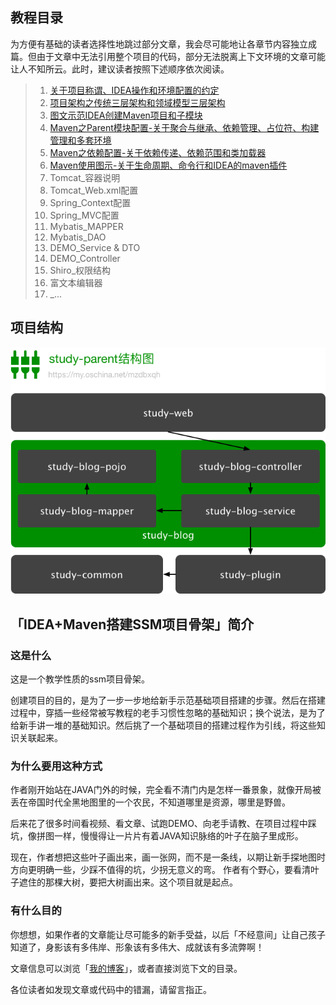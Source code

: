 ## 教程目录
为方便有基础的读者选择性地跳过部分文章，我会尽可能地让各章节内容独立成篇。但由于文章中无法引用整个项目的代码，部分无法脱离上下文环境的文章可能让人不知所云。此时，建议读者按照下述顺序依次阅读。
> 1. [关于项目称谓、IDEA操作和环境配置的约定](https://my.oschina.net/mzdbxqh/blog/837913)
> 1. [项目架构之传统三层架构和领域模型三层架构
](https://my.oschina.net/mzdbxqh/blog/865046)
> 1. [图文示范IDEA创建Maven项目和子模块](https://my.oschina.net/mzdbxqh/blog/845979)
> 1. [Maven之Parent模块配置-关于聚合与继承、依赖管理、占位符、构建管理和多套环境](https://my.oschina.net/mzdbxqh/blog/846018)
> 1. [Maven之依赖配置-关于依赖传递、依赖范围和类加载器](https://my.oschina.net/mzdbxqh/blog/847313)
> 1. [Maven使用图示-关于生命周期、命令行和IDEA的maven插件](https://my.oschina.net/mzdbxqh/blog/849040)
> 1. Tomcat_容器说明
> 1. Tomcat_Web.xml配置
> 1. Spring_Context配置
> 1. Spring_MVC配置
> 1. Mybatis_MAPPER
> 1. Mybatis_DAO
> 1. DEMO_Service & DTO
> 1. DEMO_Controller
> 1. Shiro_权限结构
> 1. 富文本编辑器
> 1. _...

## 项目结构
![项目结构](/doc/structure.png)

## 「IDEA+Maven搭建SSM项目骨架」简介
### 这是什么

这是一个教学性质的ssm项目骨架。

创建项目的目的，是为了一步一步地给新手示范基础项目搭建的步骤。然后在搭建过程中，穿插一些经常被写教程的老手习惯性忽略的基础知识；换个说法，是为了给新手讲一堆的基础知识。然后挑了一个基础项目的搭建过程作为引线，将这些知识关联起来。

### 为什么要用这种方式

作者刚开始站在JAVA门外的时候，完全看不清门内是怎样一番景象，就像开局被丢在帝国时代全黑地图里的一个农民，不知道哪里是资源，哪里是野兽。

后来花了很多时间看视频、看文章、试跑DEMO、向老手请教、在项目过程中踩坑，像拼图一样，慢慢得让一片片有着JAVA知识脉络的叶子在脑子里成形。

现在，作者想把这些叶子画出来，画一张网，而不是一条线，以期让新手探地图时方向更明确一些，少踩不值得的坑，少拐无意义的弯。
作者有个野心，要看清叶子遮住的那棵大树，要把大树画出来。这个项目就是起点。

### 有什么目的

你想想，如果作者的文章能让尽可能多的新手受益，以后「不经意间」让自己孩子知道了，身影该有多伟岸、形象该有多伟大、成就该有多流弊啊！

文章信息可以浏览「[我的博客](https://my.oschina.net/mzdbxqh)」，或者直接浏览下文的目录。

各位读者如发现文章或代码中的错漏，请留言指正。





